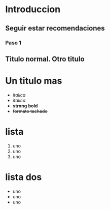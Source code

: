 # Introduccion
## Seguir estar recomendaciones
### Paso 1

Titulo normal.
Otro titulo
-------
Un titulo mas
==========
- *italica*
- _italica_
- **strong** __bold__
- ~~formato tachado~~

# lista
1. uno
2. uno
3. uno

# lista dos
- uno
- uno
- uno